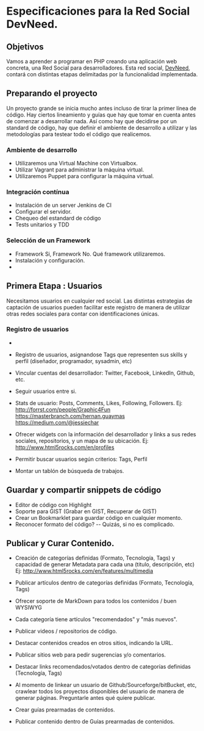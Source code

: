 # Especificaciones para la Red Social DevNeed.

## Objetivos
Vamos a aprender a programar en PHP creando una aplicación web concreta, una Red Social para desarrolladores.
Esta red social, [DevNeed](http://devneed.com), contará con distintas etapas delimitadas por la funcionalidad
implementada.

## Preparando el proyecto 

Un proyecto grande se inicia mucho antes incluso de tirar la primer línea de código. Hay ciertos lineamiento
y guías que hay que tomar en cuenta antes de comenzar a desarrollar nada. Así como hay que decidirse por un 
standard de código, hay que definir el ambiente de desarrollo a utilizar y las metodologías para testear
todo el código que realicemos. 

### Ambiente de desarrollo
 * Utilizaremos una Virtual Machine con Virtualbox.
 * Utilizar Vagrant para administrar la máquina virtual.
 * Utilizaremos Puppet para configurar la máquina virtual.

### Integración contínua
 * Instalación de un server Jenkins de CI
 * Configurar el servidor.
 * Chequeo del estandard de código
 * Tests unitarios y TDD

### Selección de un Framework
 * Framework Si, Framework No. Qué framework utilizaremos.
 * Instalación y configuración.
 * 


## Primera Etapa : Usuarios
Necesitamos usuarios en cualquier red social. Las distintas estrategias de captación de usuarios pueden
facilitar este registro de manera de utilizar otras redes sociales para contar con identificaciones 
únicas.

### Registro de usuarios
 * 






* Registro de usuarios, asignandose Tags que representen sus skills y perfil (diseñador, programador,
  sysadmin, etc)
* Vincular cuentas del desarrollador: Twitter, Facebook, LinkedIn, Github, etc.
* Seguir usuarios entre si.
* Stats de usuario: Posts, Comments, Likes, Following, Followers.
  Ej: http://forrst.com/people/Graphic4Fun
      https://masterbranch.com/hernan.guaymas
      https://medium.com/@jessiechar
* Ofrecer widgets con la información del desarrollador y links a sus redes sociales, 
  repositorios, y un mapa de su ubicación.
  Ej: http://www.html5rocks.com/en/profiles
* Permitir buscar usuarios según criterios: Tags, Perfil
* Montar un tablón de búsqueda de trabajos.

## Guardar y compartir snippets de código
* Editor de código con Highlight
* Soporte para GIST (Grabar en GIST, Recuperar de GIST)
* Crear un Bookmarklet para guardar código en cualquier momento.
* Reconocer formato del código? -- Quizás, si no es complicado.

## Publicar y Curar Contenido.

* Creación de categorías definidas (Formato, Tecnología, Tags) y capacidad de generar 
  Metadata para cada una (titulo, descripción, etc)
  Ej: http://www.html5rocks.com/en/features/multimedia
* Publicar artículos dentro de categorías definidas (Formato, Tecnología, Tags)
* Ofrecer soporte de MarkDown para todos los contenidos / buen WYSIWYG
* Cada categoría tiene artículos "recomendados" y "más nuevos".
* Publicar videos / repositorios de código. 
* Destacar contenidos creados en otros sitios, indicando la URL.
* Publicar sitios web para pedir sugerencias y/o comentarios.
* Destacar links recomendados/votados dentro de categorías definidas (Tecnología, Tags)
* Al momento de linkear un usuario de Github/Sourceforge/bitBucket, etc, crawlear todos los proyectos
  disponibles del usuario de manera de generar páginas. Preguntarle antes qué quiere publicar.

* Crear guías prearmadas de contenidos.
* Publicar contenido dentro de Guías prearmadas de contenidos.
